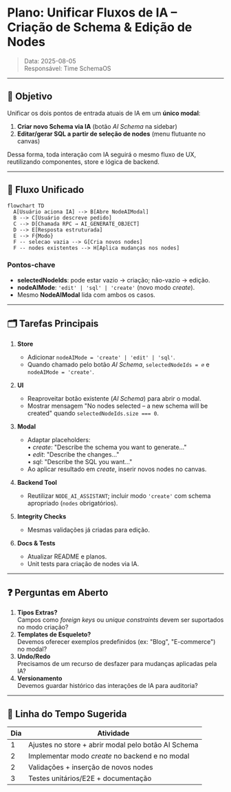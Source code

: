 # Plano: Unificar Fluxos de IA – Criação de Schema & Edição de Nodes

> Data: 2025-08-05  
> Responsável: Time SchemaOS

---

## 🎯 Objetivo
Unificar os dois pontos de entrada atuais de IA em um **único modal**:

1. **Criar novo Schema via IA** (botão *AI Schema* na sidebar)
2. **Editar/gerar SQL a partir de seleção de nodes** (menu flutuante no canvas)

Dessa forma, toda interação com IA seguirá o mesmo fluxo de UX, reutilizando componentes, store e lógica de backend.

---

## 🔄 Fluxo Unificado

```mermaid
flowchart TD
  A[Usuário aciona IA] --> B[Abre NodeAIModal]
  B --> C[Usuário descreve pedido]
  C --> D[Chamada RPC → AI_GENERATE_OBJECT]
  D --> E[Resposta estruturada]
  E --> F{Modo}
  F -- selecao vazia --> G[Cria novos nodes]
  F -- nodes existentes --> H[Aplica mudanças nos nodes]
```

### Pontos-chave
- **selectedNodeIds**: pode estar vazio → criação; não-vazio → edição.
- **nodeAIMode**: `'edit' | 'sql' | 'create'` (novo modo *create*).
- Mesmo **NodeAIModal** lida com ambos os casos.

---

## 🗂️ Tarefas Principais

1. **Store**
   - Adicionar `nodeAIMode = 'create' | 'edit' | 'sql'`.
   - Quando chamado pelo botão *AI Schema*, `selectedNodeIds = ∅` e `nodeAIMode = 'create'`.

2. **UI**
   - Reaproveitar botão existente (*AI Schema*) para abrir o modal.
   - Mostrar mensagem "No nodes selected – a new schema will be created" quando `selectedNodeIds.size === 0`.

3. **Modal**
   - Adaptar placeholders:  
     • *create*: "Describe the schema you want to generate…"  
     • *edit*: "Describe the changes…"  
     • *sql*: "Describe the SQL you want…"
   - Ao aplicar resultado em *create*, inserir novos nodes no canvas.

4. **Backend Tool**
   - Reutilizar `NODE_AI_ASSISTANT`; incluir modo `'create'` com schema apropriado (`nodes` obrigatórios).

5. **Integrity Checks**
   - Mesmas validações já criadas para edição.

6. **Docs & Tests**
   - Atualizar README e planos.
   - Unit tests para criação de nodes via IA.

---

## ❓ Perguntas em Aberto
1. **Tipos Extras?**  
   Campos como *foreign keys* ou *unique constraints* devem ser suportados no modo criação?
2. **Templates de Esqueleto?**  
   Devemos oferecer exemplos predefinidos (ex: "Blog", "E-commerce") no modal?
3. **Undo/Redo**  
   Precisamos de um recurso de desfazer para mudanças aplicadas pela IA?
4. **Versionamento**  
   Devemos guardar histórico das interações de IA para auditoria?

---

## 📅 Linha do Tempo Sugerida
| Dia | Atividade |
|-----|-----------|
| 1   | Ajustes no store + abrir modal pelo botão AI Schema |
| 2   | Implementar modo *create* no backend e no modal |
| 2   | Validações + inserção de novos nodes |
| 3   | Testes unitários/E2E + documentação |
